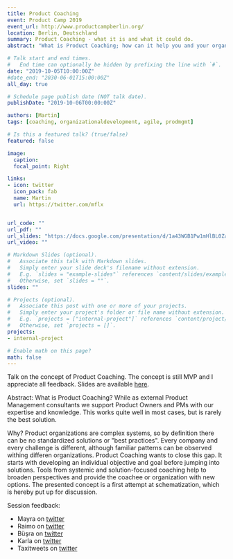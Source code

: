 ```yaml
---
title: Product Coaching
event: Product Camp 2019
event_url: http://www.productcampberlin.org/
location: Berlin, Deutschland
summary: Product Coaching - what it is and what it could do.
abstract: "What is Product Coaching; how can it help you and your organization; how does it differ to a regular Agile Coach / team coach."

# Talk start and end times.
#   End time can optionally be hidden by prefixing the line with `#`.
date: "2019-10-05T10:00:00Z"
#date_end: "2030-06-01T15:00:00Z"
all_day: true

# Schedule page publish date (NOT talk date).
publishDate: "2019-10-06T00:00:00Z"

authors: [Martin]
tags: [coaching, organizationaldevelopment, agile, prodmgmt]

# Is this a featured talk? (true/false)
featured: false

image:
  caption: 
  focal_point: Right

links:
- icon: twitter
  icon_pack: fab
  name: Martin
  url: https://twitter.com/mflx


url_code: ""
url_pdf: ""
url_slides: "https://docs.google.com/presentation/d/1a43WGB1Pw1mHlBL0ZaYBLkz2llx3dBmlMFPiZUa0JTE/edit?usp=sharing"
url_video: ""

# Markdown Slides (optional).
#   Associate this talk with Markdown slides.
#   Simply enter your slide deck's filename without extension.
#   E.g. `slides = "example-slides"` references `content/slides/example-slides.md`.
#   Otherwise, set `slides = ""`.
slides: ""

# Projects (optional).
#   Associate this post with one or more of your projects.
#   Simply enter your project's folder or file name without extension.
#   E.g. `projects = ["internal-project"]` references `content/project/deep-learning/index.md`.
#   Otherwise, set `projects = []`.
projects:
- internal-project

# Enable math on this page?
math: false
---
```


Talk on the concept of Product Coaching. The concept is still MVP and I appreciate all feedback. Slides are available [here](https://docs.google.com/presentation/d/1a43WGB1Pw1mHlBL0ZaYBLkz2llx3dBmlMFPiZUa0JTE/edit?usp=sharing).

Abstract: What is Product Coaching?
While as external Product Management consultants we support Product Owners and PMs with our expertise and knowledge. This works quite well in most cases, but is rarely the best solution.

Why? 
Product organizations are complex systems, so by definition there can be no standardized solutions or "best practices". Every company and every challenge is different, although familiar patterns can be observed withing differen organizations. 
Product Coaching wants to close this gap. It starts with developing an individual objective and goal before jumping into solutions. Tools from systemic and solution-focused coaching help to broaden perspectives and provide the coachee or organization with new options.
The presented concept is a first attempt at schematization, which is hereby put up for discussion.


Session feedback:

* Mayra on [twitter](https://twitter.com/infodesignerd/status/1180414921235931136)
* Raimo on [twitter](https://twitter.com/rradczewski/status/1180422444450013184)
* Büşra on [twitter](https://twitter.com/_beesea_/status/1180553314355818501)
* Karla on [twitter](https://twitter.com/karlawithakey/status/1180410454876868608)
* Taxitweets on [twitter](https://twitter.com/taxitweets/status/1180408252699435008)


